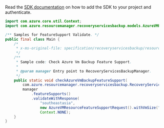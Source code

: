 Read the [SDK documentation](https://github.com/Azure/azure-sdk-for-java/blob/azure-resourcemanager-recoveryservicesbackup_1.0.0-beta.2/sdk/recoveryservicesbackup/azure-resourcemanager-recoveryservicesbackup/README.md) on how to add the SDK to your project and authenticate.

```java
import com.azure.core.util.Context;
import com.azure.resourcemanager.recoveryservicesbackup.models.AzureVMResourceFeatureSupportRequest;

/** Samples for FeatureSupport Validate. */
public final class Main {
    /*
     * x-ms-original-file: specification/recoveryservicesbackup/resource-manager/Microsoft.RecoveryServices/stable/2021-07-01/examples/AzureIaasVm/BackupFeature_Validate.json
     */
    /**
     * Sample code: Check Azure Vm Backup Feature Support.
     *
     * @param manager Entry point to RecoveryServicesBackupManager.
     */
    public static void checkAzureVmBackupFeatureSupport(
        com.azure.resourcemanager.recoveryservicesbackup.RecoveryServicesBackupManager manager) {
        manager
            .featureSupports()
            .validateWithResponse(
                "southeastasia",
                new AzureVMResourceFeatureSupportRequest().withVmSize("Basic_A0").withVmSku("Premium"),
                Context.NONE);
    }
}
```
